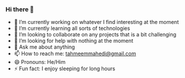 ### Hi there 👋


- 🔭 I’m currently working on whatever I find interesting at the moment
- 🌱 I’m currently learning all sorts of technologies
- 👯 I’m looking to collaborate on any projects that is a bit challenging 
- 🤔 I’m looking for help with nothing at the moment
- 💬 Ask me about anything
- 📫 How to reach me: tahmeemmahedi@gmail.com
- 😄 Pronouns: He/Him
- ⚡ Fun fact: I enjoy sleeping for long hours
